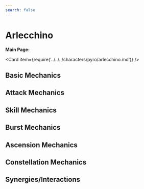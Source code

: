 ```yaml
---
search: false
---
```


# Arlecchino

**Main Page:**

<Card item={require('../../../characters/pyro/arlecchino.md')} />

## Basic Mechanics

## Attack Mechanics

## Skill Mechanics

## Burst Mechanics

## Ascension Mechanics

## Constellation Mechanics

## Synergies/Interactions

